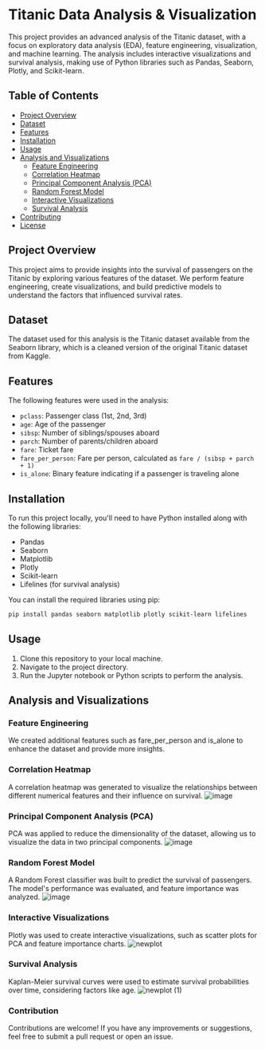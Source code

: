 # Titanic Data Analysis & Visualization

This project provides an advanced analysis of the Titanic dataset, with a focus on exploratory data analysis (EDA), feature engineering, visualization, and machine learning. The analysis includes interactive visualizations and survival analysis, making use of Python libraries such as Pandas, Seaborn, Plotly, and Scikit-learn.

## Table of Contents
- [Project Overview](#project-overview)
- [Dataset](#dataset)
- [Features](#features)
- [Installation](#installation)
- [Usage](#usage)
- [Analysis and Visualizations](#analysis-and-visualizations)
  - [Feature Engineering](#feature-engineering)
  - [Correlation Heatmap](#correlation-heatmap)
  - [Principal Component Analysis (PCA)](#principal-component-analysis-pca)
  - [Random Forest Model](#random-forest-model)
  - [Interactive Visualizations](#interactive-visualizations)
  - [Survival Analysis](#survival-analysis)
- [Contributing](#contributing)
- [License](#license)

## Project Overview
This project aims to provide insights into the survival of passengers on the Titanic by exploring various features of the dataset. We perform feature engineering, create visualizations, and build predictive models to understand the factors that influenced survival rates.

## Dataset
The dataset used for this analysis is the Titanic dataset available from the Seaborn library, which is a cleaned version of the original Titanic dataset from Kaggle.

## Features
The following features were used in the analysis:
- `pclass`: Passenger class (1st, 2nd, 3rd)
- `age`: Age of the passenger
- `sibsp`: Number of siblings/spouses aboard
- `parch`: Number of parents/children aboard
- `fare`: Ticket fare
- `fare_per_person`: Fare per person, calculated as `fare / (sibsp + parch + 1)`
- `is_alone`: Binary feature indicating if a passenger is traveling alone

## Installation
To run this project locally, you'll need to have Python installed along with the following libraries:
- Pandas
- Seaborn
- Matplotlib
- Plotly
- Scikit-learn
- Lifelines (for survival analysis)

You can install the required libraries using pip:

```bash
pip install pandas seaborn matplotlib plotly scikit-learn lifelines
```
## Usage
1. Clone this repository to your local machine.
2. Navigate to the project directory.
3. Run the Jupyter notebook or Python scripts to perform the analysis.

## Analysis and Visualizations
### Feature Engineering
We created additional features such as fare_per_person and is_alone to enhance the dataset and provide more insights.

### Correlation Heatmap
A correlation heatmap was generated to visualize the relationships between different numerical features and their influence on survival.
![image](https://github.com/user-attachments/assets/5dee250a-7e17-44b3-ac0e-93b76c5f3634)

### Principal Component Analysis (PCA)
PCA was applied to reduce the dimensionality of the dataset, allowing us to visualize the data in two principal components.
![image](https://github.com/user-attachments/assets/db719908-9468-4aff-a9c8-ae5da3dd79f2)

### Random Forest Model
A Random Forest classifier was built to predict the survival of passengers. The model's performance was evaluated, and feature importance was analyzed.
![image](https://github.com/user-attachments/assets/3c82a7a3-3143-46bf-84ef-98334ce2fe0d)

### Interactive Visualizations
Plotly was used to create interactive visualizations, such as scatter plots for PCA and feature importance charts.
![newplot](https://github.com/user-attachments/assets/169cc47a-07e6-4cc9-9306-7e96f65a81c0)

### Survival Analysis
Kaplan-Meier survival curves were used to estimate survival probabilities over time, considering factors like age.
![newplot (1)](https://github.com/user-attachments/assets/4959f464-7c4c-4153-83c7-50defd983272)

### Contribution
Contributions are welcome! If you have any improvements or suggestions, feel free to submit a pull request or open an issue.
